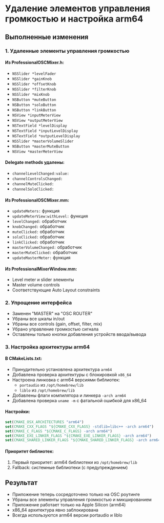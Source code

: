 # Удаление элементов управления громкостью и настройка arm64

## Выполненные изменения

### 1. Удаленные элементы управления громкостью

#### Из ProfessionalOSCMixer.h:
- `NSSlider *levelFader`
- `NSSlider *gainKnob`
- `NSSlider *offsetKnob` 
- `NSSlider *filterKnob`
- `NSSlider *mixKnob`
- `NSButton *muteButton`
- `NSButton *soloButton`
- `NSButton *linkButton`
- `NSView *inputMeterView`
- `NSView *outputMeterView`
- `NSTextField *levelDisplay`
- `NSTextField *inputLevelDisplay`
- `NSTextField *outputLevelDisplay`
- `NSSlider *masterVolumeSlider`
- `NSButton *masterMuteButton`
- `NSView *masterMeterView`

#### Delegate methods удалены:
- `channelLevelChanged:value:`
- `channelControlsChanged:`
- `channelMuteClicked:`
- `channelSoloClicked:`

#### Из ProfessionalOSCMixer.mm:
- `updateMeters:` функция
- `updateMeterView:withLevel:` функция
- `levelChanged:` обработчик
- `knobChanged:` обработчик
- `muteClicked:` обработчик
- `soloClicked:` обработчик
- `linkClicked:` обработчик
- `masterVolumeChanged:` обработчик
- `masterMuteClicked:` обработчик
- `updateMasterMeter:` функция

#### Из ProfessionalMixerWindow.mm:
- Level meter и slider элементы
- Master volume controls
- Соответствующие Auto Layout constraints

### 2. Упрощение интерфейса

- Заменен "MASTER" на "OSC ROUTER"
- Убраны все шкалы in/out
- Убраны все controls (gain, offset, filter, mix)
- Убрано управление громкостью сигнала
- Оставлены только кнопки добавления устройств ввода/вывода

### 3. Настройка архитектуры arm64

#### В CMakeLists.txt:
- Принудительно установлена архитектура `arm64`
- Добавлена проверка архитектуры с блокировкой `x86_64`
- Настроена линковка с arm64 версиями библиотек:
  - `portaudio` из `/opt/homebrew/lib`
  - `liblo` из `/opt/homebrew/lib`
- Добавлены флаги компилятора и линкера `-arch arm64`
- Добавлена проверка `uname -m` с фатальной ошибкой для x86_64

#### Настройки:
```cmake
set(CMAKE_OSX_ARCHITECTURES "arm64")
set(CMAKE_CXX_FLAGS "${CMAKE_CXX_FLAGS} -stdlib=libc++ -arch arm64")
set(CMAKE_C_FLAGS "${CMAKE_C_FLAGS} -arch arm64")
set(CMAKE_EXE_LINKER_FLAGS "${CMAKE_EXE_LINKER_FLAGS} -arch arm64")
set(CMAKE_SHARED_LINKER_FLAGS "${CMAKE_SHARED_LINKER_FLAGS} -arch arm64")
```

#### Приоритет библиотек:
1. Первый приоритет: arm64 библиотеки из `/opt/homebrew/lib`
2. Fallback: системные библиотеки (с предупреждением)

## Результат

- Приложение теперь сосредоточено только на OSC роутинге
- Убраны все элементы управления громкостью и микшированием
- Приложение работает только на Apple Silicon (arm64)
- x86_64 архитектура явно заблокирована
- Всегда используются arm64 версии portaudio и liblo
